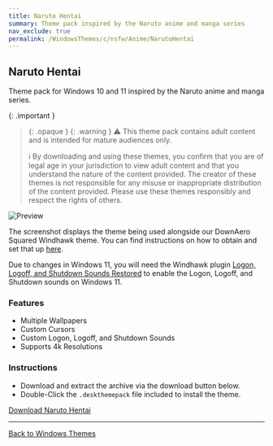 ```yaml
---
title: Naruto Hentai
summary: Theme pack inspired by the Naruto anime and manga series
nav_exclude: true
permalink: /WindowsThemes/c/nsfw/Anime/NarutoHentai
---
```


## Naruto Hentai
Theme pack for Windows 10 and 11 inspired by the Naruto anime and manga series.

{: .important }
> {: .opaque }
> {: .warning }
> ⚠️ This theme pack contains adult content and is intended for mature audiences only.
> 
> ℹ️ By downloading and using these themes, you confirm that you are of legal age in your jurisdiction to view adult content and that you understand the nature of the content provided. The creator of these themes is not responsible for any misuse or inappropriate distribution of the content provided. Please use these themes responsibly and respect the rights of others.

![Preview](https://gitlab.com/the-back-room/deskthemepacks/nsfw/naruto-hentai/-/raw/main/Extras/Preview.bmp)

The screenshot displays the theme being used alongside our DownAero Squared Windhawk theme. You can find instructions on how to obtain and set that up [here](/WindowsThemes/c/windhawk/DownAeroSquared).

Due to changes in Windows 11, you will need the Windhawk plugin [Logon, Logoff, and Shutdown Sounds Restored](https://windhawk.net/mods/logon-logoff-shutdown-sounds) to enable the Logon, Logoff, and Shutdown sounds on Windows 11.

### Features

- Multiple Wallpapers
- Custom Cursors
- Custom Logon, Logoff, and Shutdown Sounds
- Supports 4k Resolutions

### Instructions

- Download and extract the archive via the download button below.
- Double-Click the `.deskthemepack` file included to install the theme.

<a href="https://gitlab.com/the-back-room/deskthemepacks/nsfw/naruto-hentai/-/archive/main/naruto-hentai-main.zip" class="btn btn--primary btn--lg" target="_blank" rel="noopener noreferrer">Download Naruto Hentai</a>

---

<a href="/WindowsThemes" class="btn btn--secondary btn--sm">Back to Windows Themes</a>